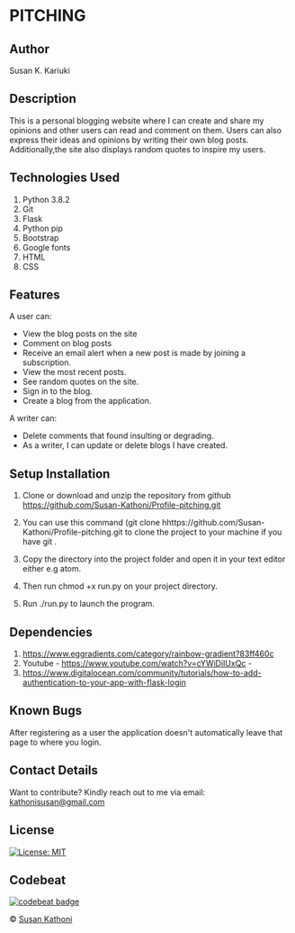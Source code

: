 # PITCHING

## Author

Susan K. Kariuki

## Description

This is a personal blogging website where I can create and share my opinions and other users can read and comment on them. Users can also express their ideas and opinions by writing their own blog posts. Additionally,the site also displays random quotes to inspire my users. 

## Technologies Used

1. Python 3.8.2
2. Git
3. Flask
4. Python pip
5. Bootstrap
6. Google fonts
7. HTML
8. CSS

## Features

A user can:

- View the blog posts on the site
- Comment on blog posts
- Receive an email alert when a new post is made by joining a subscription.
- View the most recent posts.
- See random quotes on the site.
- Sign in to the blog.
- Create a blog from the application.

A writer can:

- Delete comments that found insulting or degrading.
- As a writer, I can update or delete blogs I have created.

## Setup Installation

1. Clone or download and unzip the repository from github https://github.com/Susan-Kathoni/Profile-pitching.git

2. You can use this command (git clone hhttps://github.com/Susan-Kathoni/Profile-pitching.git to clone the project to your machine if you have git .

3. Copy the directory into the project folder and open it in your text editor either e.g atom.

4. Then run chmod +x run.py on your project directory.

5. Run ./run.py to launch the program.

## Dependencies

1. https://www.eggradients.com/category/rainbow-gradient?83ff460c
2. Youtube - https://www.youtube.com/watch?v=cYWiDiIUxQc -
3. https://www.digitalocean.com/community/tutorials/how-to-add-authentication-to-your-app-with-flask-login

## Known Bugs

After registering as a user the application doesn't automatically leave that page to where you login.

## Contact Details

Want to contribute?
Kindly reach out to me via email: kathonisusan@gmail.com

## License

[![License: MIT](https://img.shields.io/badge/License-MIT-yellow.svg)](https://github.com/Susan-Kathoni/BetterBlogs/blob/master/LICENSE)

## Codebeat

[![codebeat badge](https://codebeat.co/badges/7bbb17b5-2cde-4108-aac0-eefcd439cf9f)](https://codebeat.co/projects/github-com-susan-kathoni-betterblogs-master)

© [Susan Kathoni](https://github.com/Susan-Kathoni)